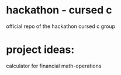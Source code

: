 # hackathon - cursed c
official repo of the hackathon cursed c group


# project ideas: 

calculator for financial math-operations
